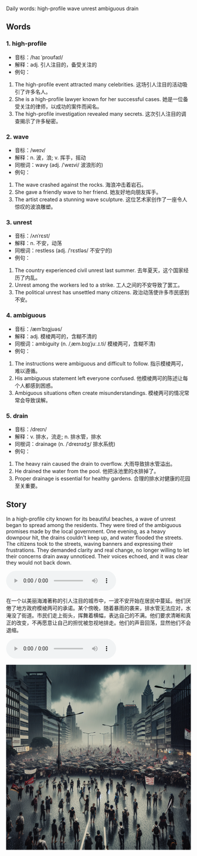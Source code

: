 Daily words: high-profile wave unrest ambiguous drain

## Words
### 1. high-profile
- 音标：/haɪ ˈproʊfaɪl/ <span style="cursor: pointer;" onclick="document.getElementById('audio-player-1').play()"><i class="fas fa-volume-up"></i></span>
<audio id="audio-player-1" src="audios/words/high-profile.mp3" style="display:none;"></audio>
- 解释：adj. 引人注目的，备受关注的
- 例句：
1. The high-profile event attracted many celebrities. 这场引人注目的活动吸引了许多名人。
2. She is a high-profile lawyer known for her successful cases. 她是一位备受关注的律师，以成功的案件而闻名。
3. The high-profile investigation revealed many secrets. 这次引人注目的调查揭示了许多秘密。

### 2. wave
- 音标：/weɪv/ <span style="cursor: pointer;" onclick="document.getElementById('audio-player-2').play()"><i class="fas fa-volume-up"></i></span>
<audio id="audio-player-2" src="audios/words/wave.mp3" style="display:none;"></audio>
- 解释：n. 波，浪; v. 挥手，摇动
- 同根词：wavy (adj. /ˈweɪvi/ 波浪形的)
- 例句：
1. The wave crashed against the rocks. 海浪冲击着岩石。
2. She gave a friendly wave to her friend. 她友好地向朋友挥手。
3. The artist created a stunning wave sculpture. 这位艺术家创作了一座令人惊叹的波浪雕塑。

### 3. unrest
- 音标：/ʌnˈrɛst/ <span style="cursor: pointer;" onclick="document.getElementById('audio-player-3').play()"><i class="fas fa-volume-up"></i></span>
<audio id="audio-player-3" src="audios/words/unrest.mp3" style="display:none;"></audio>
- 解释：n. 不安，动荡
- 同根词：restless (adj. /ˈrɛstləs/ 不安宁的)
- 例句：
1. The country experienced civil unrest last summer. 去年夏天，这个国家经历了内乱。
2. Unrest among the workers led to a strike. 工人之间的不安导致了罢工。
3. The political unrest has unsettled many citizens. 政治动荡使许多市民感到不安。

### 4. ambiguous
- 音标：/æmˈbɪɡjuəs/ <span style="cursor: pointer;" onclick="document.getElementById('audio-player-4').play()"><i class="fas fa-volume-up"></i></span>
<audio id="audio-player-4" src="audios/words/ambiguous.mp3" style="display:none;"></audio>
- 解释：adj. 模棱两可的，含糊不清的
- 同根词：ambiguity (n. /ˌæm.bɪɡˈjuː.ɪ.ti/ 模棱两可，含糊不清)
- 例句：
1. The instructions were ambiguous and difficult to follow. 指示模棱两可，难以遵循。
2. His ambiguous statement left everyone confused. 他模棱两可的陈述让每个人都感到困惑。
3. Ambiguous situations often create misunderstandings. 模棱两可的情况常常会导致误解。

### 5. drain
- 音标：/dreɪn/ <span style="cursor: pointer;" onclick="document.getElementById('audio-player-5').play()"><i class="fas fa-volume-up"></i></span>
<audio id="audio-player-5" src="audios/words/drain.mp3" style="display:none;"></audio>
- 解释：v. 排水，流走; n. 排水管，排水
- 同根词：drainage (n. /ˈdreɪnɪdʒ/ 排水系统)
- 例句：
1. The heavy rain caused the drain to overflow. 大雨导致排水管溢出。
2. He drained the water from the pool. 他把泳池里的水排掉了。
3. Proper drainage is essential for healthy gardens. 合理的排水对健康的花园至关重要。

## Story
In a high-profile city known for its beautiful beaches, a wave of unrest began to spread among the residents. They were tired of the ambiguous promises made by the local government. One evening, as a heavy downpour hit, the drains couldn't keep up, and water flooded the streets. The citizens took to the streets, waving banners and expressing their frustrations. They demanded clarity and real change, no longer willing to let their concerns drain away unnoticed. Their voices echoed, and it was clear they would not back down.

<audio controls>
  <source src="./audios/story/2024-10-27-english.mp3" type="audio/mpeg">
  你的浏览器不支持音频元素。
</audio>
  

在一个以美丽海滩著称的引人注目的城市中，一波不安开始在居民中蔓延。他们厌倦了地方政府模棱两可的承诺。某个傍晚，随着暴雨的袭来，排水管无法应对，水淹没了街道。市民们走上街头，挥舞着横幅，表达自己的不满。他们要求清晰和真正的改变，不再愿意让自己的担忧被忽视地排走。他们的声音回荡，显然他们不会退缩。

<audio controls>
  <source src="./audios/story/2024-10-27-chinese.mp3" type="audio/mpeg">
  你的浏览器不支持音频元素。
</audio>
  

![story](./images/2024-10-27.png)

